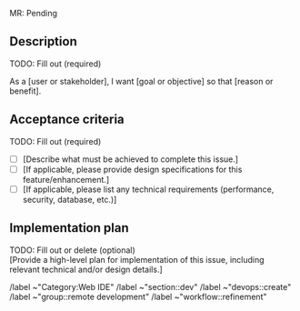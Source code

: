 MR: Pending

<!-- NOTE: For context on MR heading, see:
https://handbook.gitlab.com/handbook/engineering/development/dev/create/remote-development/index.html#relationship-of-issues-to-mrs
-->

## Description

TODO: Fill out (required)

As a [user or stakeholder], I want [goal or objective] so that [reason or benefit].

<!-- TODO: What kind of issue is this? Please uncomment and include one of the following:

/label ~"type::feature"
/label ~"type::bug"
/label ~"type::maintenance"
-->

<!-- OPTIONAL: Is this a feature/enhancement?

- Please describe the impact this feature/enhancement will have on the user experience and/or the product as a whole.
- Provide a user story to illustrate the use case for this feature/enhancement. Include examples to help communicate the intended functionality.
-->

<!-- OPTIONAL: Is this a bug? Please uncomment and include the following:

- **Current behavior:**
- **Expected behavior:**
- **Steps to reproduce:**
- **Additional information:** please include VSCode version, browser dev tool logs, etc that might be helpful to debug the issue!
-->

## Acceptance criteria

TODO: Fill out (required)

- [ ] [Describe what must be achieved to complete this issue.]
- [ ] [If applicable, please provide design specifications for this feature/enhancement.]
- [ ] [If applicable, please list any technical requirements (performance, security, database, etc.)]

## Implementation plan

TODO: Fill out or delete (optional)  
[Provide a high-level plan for implementation of this issue, including relevant technical and/or design details.]

<!-- NOTE: Feel free to expand with more sections and headers as needed -->

<!-- DO NOT TOUCH BELOW -->

/label ~"Category:Web IDE"
/label ~"section::dev"
/label ~"devops::create"
/label ~"group::remote development"
/label ~"workflow::refinement"
